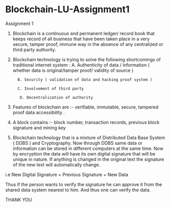 # Blockchain-LU-Assignment1
Assignment 1
 1. Blockchain is a continuous and permanent ledger/ record book that
     keeps record of all business that have been taken place in a very
     secure, tamper proof, immune way in the absence of any centralized or
     third party authority.

2. Blockchain technology is trying to solve the following shortcomings of
    traditional internet system :
          A. Authenticity of data / information ( whether data is original/tamper
               proof/ validity of source )

         B. Security ( validation of data and hacking proof system )

         C. Involvement of third party

          D. Decentralization of authority

3. Features of blockchain are :- verifiable, immutable, secure, tampered
    proof data accessibility .

4. A block contains :- block number, transaction records, previous block
    signature and mining key

5. Blockchain technology that is a mixture of Distributed Data Base
    System ( DDBS ) and Cryptography. Now through DDBS same data or
    information can be stored in different computers at the same time.
    Now by encryption the data will have its own digital signature that will
   be unique in nature. If anything is changed in the original text the
   signature of the new text will automatically change.

i.e          New Digital Signature = Previous Signature + New Data


Thus if the person wants to verify the signature he can approve it from
the shared data system nearest to him. And thus one can verify the
data.

THANK YOU
